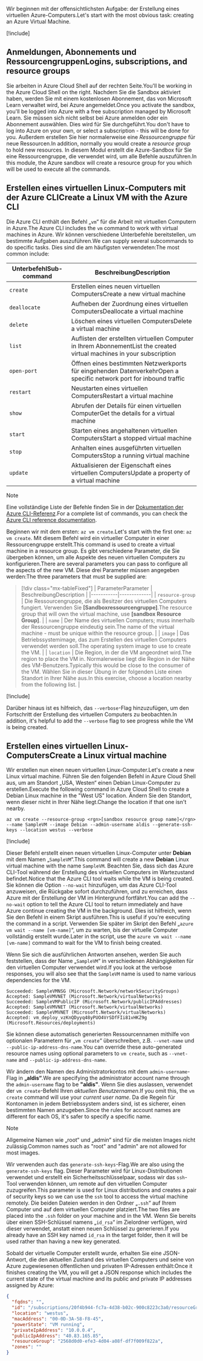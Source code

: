 <span data-ttu-id="d3c4a-101">Wir beginnen mit der offensichtlichsten Aufgabe: der Erstellung eines virtuellen Azure-Computers.</span><span class="sxs-lookup"><span data-stu-id="d3c4a-101">Let's start with the most obvious task: creating an Azure Virtual Machine.</span></span>

<!-- Activate the sandbox -->
[!include[](../../../includes/azure-sandbox-activate.md)]

## <a name="logins-subscriptions-and-resource-groups"></a><span data-ttu-id="d3c4a-102">Anmeldungen, Abonnements und Ressourcengruppen</span><span class="sxs-lookup"><span data-stu-id="d3c4a-102">Logins, subscriptions, and resource groups</span></span>

<span data-ttu-id="d3c4a-103">Sie arbeiten in Azure Cloud Shell auf der rechten Seite.</span><span class="sxs-lookup"><span data-stu-id="d3c4a-103">You'll be working in the Azure Cloud Shell on the right.</span></span> <span data-ttu-id="d3c4a-104">Nachdem Sie die Sandbox aktiviert haben, werden Sie mit einem kostenlosen Abonnement, das von Microsoft Learn verwaltet wird, bei Azure angemeldet.</span><span class="sxs-lookup"><span data-stu-id="d3c4a-104">Once you activate the sandbox, you'll be logged into Azure with a free subscription managed by Microsoft Learn.</span></span> <span data-ttu-id="d3c4a-105">Sie müssen sich nicht selbst bei Azure anmelden oder ein Abonnement auswählen. Dies wird für Sie durchgeführt.</span><span class="sxs-lookup"><span data-stu-id="d3c4a-105">You don't have to log into Azure on your own, or select a subscription - this will be done for you.</span></span> <span data-ttu-id="d3c4a-106">Außerdem erstellen Sie hier normalerweise eine _Ressourcengruppe_ für neue Ressourcen.</span><span class="sxs-lookup"><span data-stu-id="d3c4a-106">In addition, normally you would create a _resource group_ to hold new resources.</span></span> <span data-ttu-id="d3c4a-107">In diesem Modul erstellt die Azure-Sandbox für Sie eine Ressourcengruppe, die verwendet wird, um alle Befehle auszuführen.</span><span class="sxs-lookup"><span data-stu-id="d3c4a-107">In this module, the Azure sandbox will create a resource group for you which will be used to execute all the commands.</span></span>

## <a name="create-a-linux-vm-with-the-azure-cli"></a><span data-ttu-id="d3c4a-108">Erstellen eines virtuellen Linux-Computers mit der Azure CLI</span><span class="sxs-lookup"><span data-stu-id="d3c4a-108">Create a Linux VM with the Azure CLI</span></span>

<span data-ttu-id="d3c4a-109">Die Azure CLI enthält den Befehl „`vm`“ für die Arbeit mit virtuellen Computern in Azure.</span><span class="sxs-lookup"><span data-stu-id="d3c4a-109">The Azure CLI includes the `vm` command to work with virtual machines in Azure.</span></span> <span data-ttu-id="d3c4a-110">Wir können verschiedene Unterbefehle bereitstellen, um bestimmte Aufgaben auszuführen.</span><span class="sxs-lookup"><span data-stu-id="d3c4a-110">We can supply several subcommands to do specific tasks.</span></span> <span data-ttu-id="d3c4a-111">Dies sind die am häufigsten verwendeten:</span><span class="sxs-lookup"><span data-stu-id="d3c4a-111">The most common include:</span></span>

| <span data-ttu-id="d3c4a-112">Unterbefehl</span><span class="sxs-lookup"><span data-stu-id="d3c4a-112">Sub-command</span></span> | <span data-ttu-id="d3c4a-113">Beschreibung</span><span class="sxs-lookup"><span data-stu-id="d3c4a-113">Description</span></span> |
|-------------|-------------|
| `create`    | <span data-ttu-id="d3c4a-114">Erstellen eines neuen virtuellen Computers</span><span class="sxs-lookup"><span data-stu-id="d3c4a-114">Create a new virtual machine</span></span> |
| `deallocate` | <span data-ttu-id="d3c4a-115">Aufheben der Zuordnung eines virtuellen Computers</span><span class="sxs-lookup"><span data-stu-id="d3c4a-115">Deallocate a virtual machine</span></span> |
| `delete` | <span data-ttu-id="d3c4a-116">Löschen eines virtuellen Computers</span><span class="sxs-lookup"><span data-stu-id="d3c4a-116">Delete a virtual machine</span></span> |
| `list` | <span data-ttu-id="d3c4a-117">Auflisten der erstellten virtuellen Computer in Ihrem Abonnement</span><span class="sxs-lookup"><span data-stu-id="d3c4a-117">List the created virtual machines in your subscription</span></span> |
| `open-port` | <span data-ttu-id="d3c4a-118">Öffnen eines bestimmten Netzwerkports für eingehenden Datenverkehr</span><span class="sxs-lookup"><span data-stu-id="d3c4a-118">Open a specific network port for inbound traffic</span></span> |
| `restart` | <span data-ttu-id="d3c4a-119">Neustarten eines virtuellen Computers</span><span class="sxs-lookup"><span data-stu-id="d3c4a-119">Restart a virtual machine</span></span> |
| `show` | <span data-ttu-id="d3c4a-120">Abrufen der Details für einen virtuellen Computer</span><span class="sxs-lookup"><span data-stu-id="d3c4a-120">Get the details for a virtual machine</span></span> |
| `start` | <span data-ttu-id="d3c4a-121">Starten eines angehaltenen virtuellen Computers</span><span class="sxs-lookup"><span data-stu-id="d3c4a-121">Start a stopped virtual machine</span></span> |
| `stop` | <span data-ttu-id="d3c4a-122">Anhalten eines ausgeführten virtuellen Computers</span><span class="sxs-lookup"><span data-stu-id="d3c4a-122">Stop a running virtual machine</span></span> |
| `update` | <span data-ttu-id="d3c4a-123">Aktualisieren der Eigenschaft eines virtuellen Computers</span><span class="sxs-lookup"><span data-stu-id="d3c4a-123">Update a property of a virtual machine</span></span> |

> [!NOTE]
> <span data-ttu-id="d3c4a-124">Eine vollständige Liste der Befehle finden Sie in der [Dokumentation der Azure CLI-Referenz](https://docs.microsoft.com/cli/azure/reference-index?view=azure-cli-latest).</span><span class="sxs-lookup"><span data-stu-id="d3c4a-124">For a complete list of commands, you can check the [Azure CLI reference documentation](https://docs.microsoft.com/cli/azure/reference-index?view=azure-cli-latest).</span></span>

<span data-ttu-id="d3c4a-125">Beginnen wir mit dem ersten: `az vm create`.</span><span class="sxs-lookup"><span data-stu-id="d3c4a-125">Let's start with the first one: `az vm create`.</span></span> <span data-ttu-id="d3c4a-126">Mit diesem Befehl wird ein virtueller Computer in einer Ressourcengruppe erstellt.</span><span class="sxs-lookup"><span data-stu-id="d3c4a-126">This command is used to create a virtual machine in a resource group.</span></span> <span data-ttu-id="d3c4a-127">Es gibt verschiedene Parameter, die Sie übergeben können, um alle Aspekte des neuen virtuellen Computers zu konfigurieren.</span><span class="sxs-lookup"><span data-stu-id="d3c4a-127">There are several parameters you can pass to configure all the aspects of the new VM.</span></span> <span data-ttu-id="d3c4a-128">Diese drei Parameter müssen angegeben werden:</span><span class="sxs-lookup"><span data-stu-id="d3c4a-128">The three parameters that must be supplied are:</span></span>

> [!div class="mx-tableFixed"]
> | <span data-ttu-id="d3c4a-129">Parameter</span><span class="sxs-lookup"><span data-stu-id="d3c4a-129">Parameter</span></span> | <span data-ttu-id="d3c4a-130">Beschreibung</span><span class="sxs-lookup"><span data-stu-id="d3c4a-130">Description</span></span> |
> |-----------|-------------|
> | `resource-group` | <span data-ttu-id="d3c4a-131">Die Ressourcengruppe, die als Besitzer des virtuellen Computers fungiert. Verwenden Sie **<rgn>[Sandboxressourcengruppe]</rgn>**.</span><span class="sxs-lookup"><span data-stu-id="d3c4a-131">The resource group that will own the virtual machine, use **<rgn>[sandbox Resource Group]</rgn>**.</span></span> |
> | `name` | <span data-ttu-id="d3c4a-132">Der Name des virtuellen Computers; muss innerhalb der Ressourcengruppe eindeutig sein.</span><span class="sxs-lookup"><span data-stu-id="d3c4a-132">The name of the virtual machine - must be unique within the resource group.</span></span> |
> | `image` | <span data-ttu-id="d3c4a-133">Das Betriebssystemimage, das zum Erstellen des virtuellen Computers verwendet werden soll.</span><span class="sxs-lookup"><span data-stu-id="d3c4a-133">The operating system image to use to create the VM.</span></span> |
> | `location` | <span data-ttu-id="d3c4a-134">Die Region, in der die VM angeordnet wird.</span><span class="sxs-lookup"><span data-stu-id="d3c4a-134">The region to place the VM in.</span></span> <span data-ttu-id="d3c4a-135">Normalerweise liegt die Region in der Nähe des VM-Benutzers.</span><span class="sxs-lookup"><span data-stu-id="d3c4a-135">Typically this would be close to the consumer of the VM.</span></span> <span data-ttu-id="d3c4a-136">Wählen Sie in dieser Übung in der folgenden Liste einen Standort in Ihrer Nähe aus.</span><span class="sxs-lookup"><span data-stu-id="d3c4a-136">In this exercise, choose a location nearby from the following list.</span></span> |

<!-- Resource selection -->
[!include[](../../../includes/azure-sandbox-regions-first-mention-note.md)]

<span data-ttu-id="d3c4a-137">Darüber hinaus ist es hilfreich, das `--verbose`-Flag hinzuzufügen, um den Fortschritt der Erstellung des virtuellen Computers zu beobachten.</span><span class="sxs-lookup"><span data-stu-id="d3c4a-137">In addition, it's helpful to add the `--verbose` flag to see progress while the VM is being created.</span></span> 

## <a name="create-a-linux-virtual-machine"></a><span data-ttu-id="d3c4a-138">Erstellen eines virtuellen Linux-Computers</span><span class="sxs-lookup"><span data-stu-id="d3c4a-138">Create a Linux virtual machine</span></span>

<span data-ttu-id="d3c4a-139">Wir erstellen nun einen neuen virtuellen Linux-Computer.</span><span class="sxs-lookup"><span data-stu-id="d3c4a-139">Let's create a new Linux virtual machine.</span></span> <span data-ttu-id="d3c4a-140">Führen Sie den folgenden Befehl in Azure Cloud Shell aus, um am Standort „USA, Westen“ einen Debian Linux-Computer zu erstellen.</span><span class="sxs-lookup"><span data-stu-id="d3c4a-140">Execute the following command in Azure Cloud Shell to create a Debian Linux machine in the "West US" location.</span></span> <span data-ttu-id="d3c4a-141">Ändern Sie den Standort, wenn dieser nicht in Ihrer Nähe liegt.</span><span class="sxs-lookup"><span data-stu-id="d3c4a-141">Change the location if that one isn't nearby.</span></span>

```azurecli
az vm create --resource-group <rgn>[sandbox resource group name]</rgn> --name SampleVM --image Debian --admin-username aldis --generate-ssh-keys --location westus --verbose 
```

[!include[](../../../includes/azure-cloudshell-copy-paste-tip.md)]


<span data-ttu-id="d3c4a-142">Dieser Befehl erstellt einen neuen virtuellen Linux-Computer unter **Debian** mit dem Namen „`SampleVM`“.</span><span class="sxs-lookup"><span data-stu-id="d3c4a-142">This command will create a new **Debian** Linux virtual machine with the name `SampleVM`.</span></span> <span data-ttu-id="d3c4a-143">Beachten Sie, dass sich das Azure CLI-Tool während der Erstellung des virtuellen Computers im Wartezustand befindet.</span><span class="sxs-lookup"><span data-stu-id="d3c4a-143">Notice that the Azure CLI tool waits while the VM is being created.</span></span> <span data-ttu-id="d3c4a-144">Sie können die Option `--no-wait` hinzufügen, um das Azure CLI-Tool anzuweisen, die Rückgabe sofort durchzuführen, und zu erreichen, dass Azure mit der Erstellung der VM im Hintergrund fortfährt.</span><span class="sxs-lookup"><span data-stu-id="d3c4a-144">You can add the `--no-wait` option to tell the Azure CLI tool to return immediately and have Azure continue creating the VM in the background.</span></span> <span data-ttu-id="d3c4a-145">Dies ist hilfreich, wenn Sie den Befehl in einem Skript ausführen.</span><span class="sxs-lookup"><span data-stu-id="d3c4a-145">This is useful if you're executing the command in a script.</span></span> <span data-ttu-id="d3c4a-146">Verwenden Sie später im Skript den Befehl „`azure vm wait --name [vm-name]`“, um zu warten, bis der virtuelle Computer vollständig erstellt wurde.</span><span class="sxs-lookup"><span data-stu-id="d3c4a-146">Later in the script, use the `azure vm wait --name [vm-name]` command to wait for the VM to finish being created.</span></span>

<span data-ttu-id="d3c4a-147">Wenn Sie sich die ausführlichen Antworten ansehen, werden Sie auch feststellen, dass der Name „`SampleVM`“ in verschiedenen Abhängigkeiten für den virtuellen Computer verwendet wird.</span><span class="sxs-lookup"><span data-stu-id="d3c4a-147">If you look at the verbose responses, you will also see that the `SampleVM` name is used to name various dependencies for the VM.</span></span>

```output
Succeeded: SampleVMNSG (Microsoft.Network/networkSecurityGroups)
Accepted: SampleVMVNET (Microsoft.Network/virtualNetworks)
Succeeded: SampleVMPublicIP (Microsoft.Network/publicIPAddresses)
Accepted: SampleVMVNET (Microsoft.Network/virtualNetworks)
Succeeded: SampleVMVNET (Microsoft.Network/virtualNetworks)
Accepted: vm_deploy_vzKnQDyyq48yPUO4VrSDfFIi81vHKZ9g (Microsoft.Resources/deployments)
```

<span data-ttu-id="d3c4a-148">Sie können diese automatisch generierten Ressourcennamen mithilfe von optionalen Parametern für „`vm create`“ überschreiben, z.B. `--vnet-name` und `--public-ip-address-dns-name`.</span><span class="sxs-lookup"><span data-stu-id="d3c4a-148">You can override these auto-generated resource names using optional parameters to `vm create`, such as `--vnet-name` and `--public-ip-address-dns-name`.</span></span>

<span data-ttu-id="d3c4a-149">Wir ändern den Namen des Administratorkontos mit dem `admin-username`-Flag in **„aldis“**.</span><span class="sxs-lookup"><span data-stu-id="d3c4a-149">We are specifying the administrator account name through the `admin-username` flag to be **"aldis"**.</span></span> <span data-ttu-id="d3c4a-150">Wenn Sie dies auslassen, verwendet der `vm create`-Befehl Ihren _aktuellen Benutzernamen_.</span><span class="sxs-lookup"><span data-stu-id="d3c4a-150">If you omit this, the `vm create` command will use your _current user name_.</span></span> <span data-ttu-id="d3c4a-151">Da die Regeln für Kontonamen in jedem Betriebssystem anders sind, ist es sicherer, einen bestimmten Namen anzugeben.</span><span class="sxs-lookup"><span data-stu-id="d3c4a-151">Since the rules for account names are different for each OS, it's safer to specify a specific name.</span></span> 

> [!NOTE]
> <span data-ttu-id="d3c4a-152">Allgemeine Namen wie „root“ und „admin“ sind für die meisten Images nicht zulässig.</span><span class="sxs-lookup"><span data-stu-id="d3c4a-152">Common names such as "root" and "admin" are not allowed for most images.</span></span>

<span data-ttu-id="d3c4a-153">Wir verwenden auch das `generate-ssh-keys`-Flag.</span><span class="sxs-lookup"><span data-stu-id="d3c4a-153">We are also using the `generate-ssh-keys` flag.</span></span> <span data-ttu-id="d3c4a-154">Dieser Parameter wird für Linux-Distributionen verwendet und erstellt ein Sicherheitsschlüsselpaar, sodass wir das `ssh`-Tool verwenden können, um remote auf den virtuellen Computer zuzugreifen.</span><span class="sxs-lookup"><span data-stu-id="d3c4a-154">This parameter is used for Linux distributions and creates a pair of security keys so we can use the `ssh` tool to access the virtual machine remotely.</span></span> <span data-ttu-id="d3c4a-155">Die beiden Dateien werden in den Ordner „`.ssh`“ auf Ihrem Computer und auf dem virtuellen Computer platziert.</span><span class="sxs-lookup"><span data-stu-id="d3c4a-155">The two files are placed into the `.ssh` folder on your machine and in the VM.</span></span> <span data-ttu-id="d3c4a-156">Wenn Sie bereits über einen SSH-Schlüssel namens „`id_rsa`“ im Zielordner verfügen, wird dieser verwendet, anstatt einen neuen Schlüssel zu generieren.</span><span class="sxs-lookup"><span data-stu-id="d3c4a-156">If you already have an SSH key named `id_rsa` in the target folder, then it will be used rather than having a new key generated.</span></span>

<span data-ttu-id="d3c4a-157">Sobald der virtuelle Computer erstellt wurde, erhalten Sie eine JSON-Antwort, die den aktuellen Zustand des virtuellen Computers und seine von Azure zugewiesenen öffentlichen und privaten IP-Adressen enthält:</span><span class="sxs-lookup"><span data-stu-id="d3c4a-157">Once it finishes creating the VM, you will get a JSON response which includes the current state of the virtual machine and its public and private IP addresses assigned by Azure:</span></span>

```json
{
  "fqdns": "",
  "id": "/subscriptions/20f4b944-fc7a-4d38-b02c-900c8223c3a0/resourceGroups/2568d0d0-efe3-4d04-a08f-df7f009f822a/providers/Microsoft.Compute/virtualMachines/SampleVM",
  "location": "westus",
  "macAddress": "00-0D-3A-58-F8-45",
  "powerState": "VM running",
  "privateIpAddress": "10.0.0.4",
  "publicIpAddress": "40.83.165.85",
  "resourceGroup": "2568d0d0-efe3-4d04-a08f-df7f009f822a",
  "zones": ""
}
```
